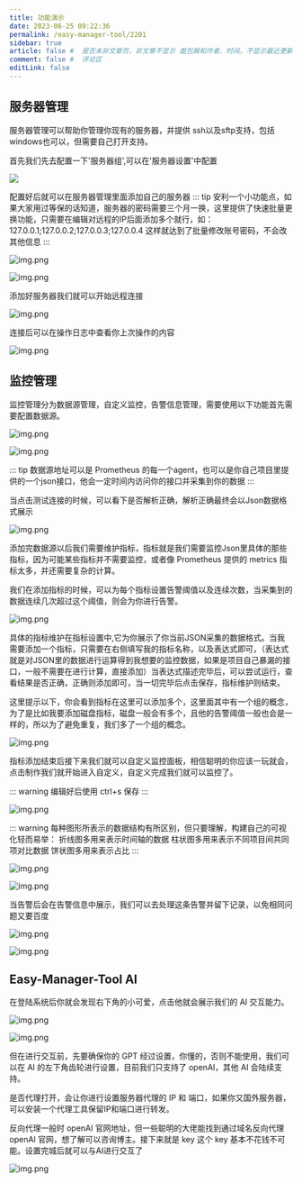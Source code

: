 ```yaml
---
title: 功能演示
date: 2023-06-25 09:22:36
permalink: /easy-manager-tool/2201
sidebar: true
article: false #  是否未非文章页，非文章不显示 面包屑和作者、时间，不显示最近更新栏，不会参与到最近更新文章的数据计算中
comment: false #  评论区
editLink: false
---
```


## 服务器管理
服务器管理可以帮助你管理你现有的服务器，并提供 ssh以及sftp支持，包括windows也可以，但需要自己打开支持。

首先我们先去配置一下'服务器组',可以在'服务器设置'中配置

![](/assets/img/easy-manager-tool/2201/img.png)

配置好后就可以在服务器管理里面添加自己的服务器
::: tip
安利一个小功能点，如果大家用过等保的话知道，服务器的密码需要三个月一换，这里提供了快速批量更换功能，只需要在编辑对远程的IP后面添加多个就行，如：
127.0.0.1;127.0.0.2;127.0.0.3;127.0.0.4
这样就达到了批量修改账号密码，不会改其他信息
:::

![img.png](/assets/img/easy-manager-tool/2201/img_1.png)

![img.png](/assets/img/easy-manager-tool/2201/img_14.png)

添加好服务器我们就可以开始远程连接

![img.png](/assets/img/easy-manager-tool/2201/img_2.png)

连接后可以在操作日志中查看你上次操作的内容

![img.png](/assets/img/easy-manager-tool/2201/img_3.png)

## 监控管理
监控管理分为数据源管理，自定义监控，告警信息管理，需要使用以下功能首先需要配置数据源。

![img.png](/assets/img/easy-manager-tool/2201/img_4.png)

![img.png](/assets/img/easy-manager-tool/2201/img_5.png)

::: tip
数据源地址可以是 Prometheus 的每一个agent，也可以是你自己项目里提供的一个json接口，他会一定时间内访问你的接口并采集到你的数据
:::

当点击测试连接的时候，可以看下是否解析正确，解析正确最终会以Json数据格式展示

![img.png](/assets/img/easy-manager-tool/2201/img_6.png)

添加完数据源以后我们需要维护指标，指标就是我们需要监控Json里具体的那些指标，因为可能某些指标并不需要监控，或者像 Prometheus 提供的 metrics 指标太多，并还需要复杂的计算。

我们在添加指标的时候，可以为每个指标设置告警阈值以及连续次数，当采集到的数据连续几次超过这个阈值，则会为你进行告警。

![img.png](/assets/img/easy-manager-tool/2201/img_7.png)

具体的指标维护在指标设置中,它为你展示了你当前JSON采集的数据格式。当我需要添加一个指标，只需要在右侧填写我的指标名称，以及表达式即可，（表达式就是对JSON里的数据进行运算得到我想要的监控数据，如果是项目自己暴漏的接口，一般不需要在进行计算，直接添加）当表达式描述完毕后，可以尝试运行，查看结果是否正确，正确则添加即可，当一切完毕后点击保存，指标维护则结束。

这里提示以下，你会看到指标在这里可以添加多个，这里面其中有一个组的概念，为了是比如我要添加磁盘指标，磁盘一般会有多个，且他的告警阈值一般也会是一样的，所以为了避免重复，我们多了一个组的概念。

![img.png](/assets/img/easy-manager-tool/2201/img_8.png)

指标添加结束后接下来我们就可以自定义监控面板，相信聪明的你应该一玩就会，点击制作我们就开始进入自定义，自定义完成我们就可以监控了。

::: warning
编辑好后使用 ctrl+s 保存
:::

![img.png](/assets/img/easy-manager-tool/2201/img_9.png)

::: warning
每种图形所表示的数据结构有所区别，但只要理解，构建自己的可视化轻而易举：
折线图多用来表示时间轴的数据
柱状图多用来表示不同项目间共同项对比数据
饼状图多用来表示占比
:::

![img.png](/assets/img/easy-manager-tool/2201/img_10.png)

![img.png](/assets/img/easy-manager-tool/2201/img_11.png)

当告警后会在告警信息中展示，我们可以去处理这条告警并留下记录，以免相同问题又要百度

![img.png](/assets/img/easy-manager-tool/2201/img_12.png)

![img.png](/assets/img/easy-manager-tool/2201/img_13.png)

## Easy-Manager-Tool AI

在登陆系统后你就会发现右下角的小可爱，点击他就会展示我们的 AI 交互能力。

![img.png](/assets/img/easy-manager-tool/2201/img_15.png)

![img.png](/assets/img/easy-manager-tool/2201/img_16.png)

但在进行交互前，先要确保你的 GPT 经过设置，你懂的，否则不能使用，我们可以在 AI 的左下角齿轮进行设置，目前我们只支持了 openAI，其他 AI 会陆续支持。

是否代理打开，会让你进行设置服务器代理的 IP 和 端口，如果你又国外服务器，可以安装一个代理工具保留IP和端口进行转发。

反向代理一般时 openAI 官网地址，但一些聪明的大佬能找到通过域名反向代理 openAI 官网，想了解可以咨询博主。接下来就是 key 这个 key 基本不花钱不可能。设置完城后就可以与AI进行交互了

![img.png](/assets/img/easy-manager-tool/2201/img_17.png)